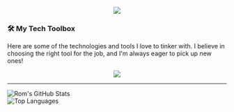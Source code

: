 <p align="center">
  <img src="https://capsule-render.vercel.app/api?type=waving&height=240&color=gradient&text=hello%20my name is Rom">
</p>

### 🛠️ My Tech Toolbox

Here are some of the technologies and tools I love to tinker with. I believe in choosing the right tool for the job, and I'm always eager to pick up new ones!

<p align="center">
  <a href="https://skillicons.dev">
    <img src="https://skillicons.dev/icons?i=git,java,py,ts,js,kubernetes,docker,c,cs,css,html,mysql,react,nodejs,express,tensorflow,firebase,unity,postman,vscode,pycharm,idea,clion&perline=10" />
  </a>
</p>
<hr>
<p>
  <img src="https://github-readme-stats.vercel.app/api?username=DarthRomolus&show_icons=true&theme=dark&hide_border=true&count_private=true&line_height=25" alt="Rom's GitHub Stats" />
  </br>
  <img src="https://github-readme-stats.vercel.app/api/top-langs/?username=DarthRomolus&layout=compact&theme=dark&hide_border=true&langs_count=6" alt="Top Languages" />
  <!-- Replace RomYourUsername with your actual GitHub username! -->
</p>
